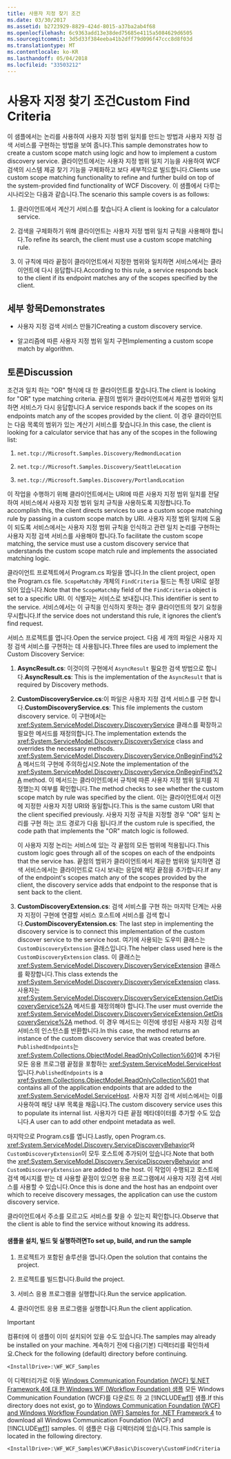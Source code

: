 ```yaml
---
title: 사용자 지정 찾기 조건
ms.date: 03/30/2017
ms.assetid: b2723929-8829-424d-8015-a37ba2ab4f68
ms.openlocfilehash: 6c9363add13e38ded75685e4115a5084629d6505
ms.sourcegitcommit: 3d5d33f384eeba41b2dff79d096f47ccc8d8f03d
ms.translationtype: MT
ms.contentlocale: ko-KR
ms.lasthandoff: 05/04/2018
ms.locfileid: "33503212"
---
```

# <a name="custom-find-criteria"></a><span data-ttu-id="9eb96-102">사용자 지정 찾기 조건</span><span class="sxs-lookup"><span data-stu-id="9eb96-102">Custom Find Criteria</span></span>
<span data-ttu-id="9eb96-103">이 샘플에서는 논리를 사용하여 사용자 지정 범위 일치를 만드는 방법과 사용자 지정 검색 서비스를 구현하는 방법을 보여 줍니다.</span><span class="sxs-lookup"><span data-stu-id="9eb96-103">This sample demonstrates how to create a custom scope match using logic and how to implement a custom discovery service.</span></span> <span data-ttu-id="9eb96-104">클라이언트에서는 사용자 지정 범위 일치 기능을 사용하여 WCF 검색의 시스템 제공 찾기 기능을 구체화하고 보다 세부적으로 빌드합니다.</span><span class="sxs-lookup"><span data-stu-id="9eb96-104">Clients use custom scope matching functionality to refine and further build on top of the system-provided find functionality of WCF Discovery.</span></span> <span data-ttu-id="9eb96-105">이 샘플에서 다루는 시나리오는 다음과 같습니다.</span><span class="sxs-lookup"><span data-stu-id="9eb96-105">The scenario this sample covers is as follows:</span></span>  
  
1.  <span data-ttu-id="9eb96-106">클라이언트에서 계산기 서비스를 찾습니다.</span><span class="sxs-lookup"><span data-stu-id="9eb96-106">A client is looking for a calculator service.</span></span>  
  
2.  <span data-ttu-id="9eb96-107">검색을 구체화하기 위해 클라이언트는 사용자 지정 범위 일치 규칙을 사용해야 합니다.</span><span class="sxs-lookup"><span data-stu-id="9eb96-107">To refine its search, the client must use a custom scope matching rule.</span></span>  
  
3.  <span data-ttu-id="9eb96-108">이 규칙에 따라 끝점이 클라이언트에서 지정한 범위와 일치하면 서비스에서는 클라이언트에 다시 응답합니다.</span><span class="sxs-lookup"><span data-stu-id="9eb96-108">According to this rule, a service responds back to the client if its endpoint matches any of the scopes specified by the client.</span></span>  
  
## <a name="demonstrates"></a><span data-ttu-id="9eb96-109">세부 항목</span><span class="sxs-lookup"><span data-stu-id="9eb96-109">Demonstrates</span></span>  
  
-   <span data-ttu-id="9eb96-110">사용자 지정 검색 서비스 만들기</span><span class="sxs-lookup"><span data-stu-id="9eb96-110">Creating a custom discovery service.</span></span>  
  
-   <span data-ttu-id="9eb96-111">알고리즘에 따른 사용자 지정 범위 일치 구현</span><span class="sxs-lookup"><span data-stu-id="9eb96-111">Implementing a custom scope match by algorithm.</span></span>  
  
## <a name="discussion"></a><span data-ttu-id="9eb96-112">토론</span><span class="sxs-lookup"><span data-stu-id="9eb96-112">Discussion</span></span>  
 <span data-ttu-id="9eb96-113">조건과 일치 하는 "OR" 형식에 대 한 클라이언트를 찾습니다.</span><span class="sxs-lookup"><span data-stu-id="9eb96-113">The client is looking for "OR" type matching criteria.</span></span> <span data-ttu-id="9eb96-114">끝점의 범위가 클라이언트에서 제공한 범위와 일치하면 서비스가 다시 응답합니다.</span><span class="sxs-lookup"><span data-stu-id="9eb96-114">A service responds back if the scopes on its endpoints match any of the scopes provided by the client.</span></span> <span data-ttu-id="9eb96-115">이 경우 클라이언트는 다음 목록의 범위가 있는 계산기 서비스를 찾습니다.</span><span class="sxs-lookup"><span data-stu-id="9eb96-115">In this case, the client is looking for a calculator service that has any of the scopes in the following list:</span></span>  
  
1.  `net.tcp://Microsoft.Samples.Discovery/RedmondLocation`  
  
2.  `net.tcp://Microsoft.Samples.Discovery/SeattleLocation`  
  
3.  `net.tcp://Microsoft.Samples.Discovery/PortlandLocation`  
  
 <span data-ttu-id="9eb96-116">이 작업을 수행하기 위해 클라이언트에서는 URI에 따른 사용자 지정 범위 일치를 전달하여 서비스에서 사용자 지정 범위 일치 규칙을 사용하도록 지정합니다.</span><span class="sxs-lookup"><span data-stu-id="9eb96-116">To accomplish this, the client directs services to use a custom scope matching rule by passing in a custom scope match by URI.</span></span> <span data-ttu-id="9eb96-117">사용자 지정 범위 일치에 도움이 되도록 서비스에서는 사용자 지정 범위 규칙을 인식하고 관련 일치 논리를 구현하는 사용자 지정 검색 서비스를 사용해야 합니다.</span><span class="sxs-lookup"><span data-stu-id="9eb96-117">To facilitate the custom scope matching, the service must use a custom discovery service that understands the custom scope match rule and implements the associated matching logic.</span></span>  
  
 <span data-ttu-id="9eb96-118">클라이언트 프로젝트에서 Program.cs 파일을 엽니다.</span><span class="sxs-lookup"><span data-stu-id="9eb96-118">In the client project, open the Program.cs file.</span></span> <span data-ttu-id="9eb96-119">`ScopeMatchBy` 개체의 `FindCriteria` 필드는 특정 URI로 설정되어 있습니다.</span><span class="sxs-lookup"><span data-stu-id="9eb96-119">Note that the `ScopeMatchBy` field of the `FindCriteria` object is set to a specific URI.</span></span> <span data-ttu-id="9eb96-120">이 식별자는 서비스로 보내집니다.</span><span class="sxs-lookup"><span data-stu-id="9eb96-120">This identifier is sent to the service.</span></span> <span data-ttu-id="9eb96-121">서비스에서는 이 규칙을 인식하지 못하는 경우 클라이언트의 찾기 요청을 무시합니다.</span><span class="sxs-lookup"><span data-stu-id="9eb96-121">If the service does not understand this rule, it ignores the client’s find request.</span></span>  
  
 <span data-ttu-id="9eb96-122">서비스 프로젝트를 엽니다.</span><span class="sxs-lookup"><span data-stu-id="9eb96-122">Open the service project.</span></span> <span data-ttu-id="9eb96-123">다음 세 개의 파일은 사용자 지정 검색 서비스를 구현하는 데 사용됩니다.</span><span class="sxs-lookup"><span data-stu-id="9eb96-123">Three files are used to implement the Custom Discovery Service:</span></span>  
  
1.  <span data-ttu-id="9eb96-124">**AsyncResult.cs**: 이것이의 구현에서 `AsyncResult` 필요한 검색 방법으로 합니다.</span><span class="sxs-lookup"><span data-stu-id="9eb96-124">**AsyncResult.cs**: This is the implementation of the `AsyncResult` that is required by Discovery methods.</span></span>  
  
2.  <span data-ttu-id="9eb96-125">**CustomDiscoveryService.cs**:이 파일은 사용자 지정 검색 서비스를 구현 합니다.</span><span class="sxs-lookup"><span data-stu-id="9eb96-125">**CustomDiscoveryService.cs**: This file implements the custom discovery service.</span></span> <span data-ttu-id="9eb96-126">이 구현에서는 <xref:System.ServiceModel.Discovery.DiscoveryService> 클래스를 확장하고 필요한 메서드를 재정의합니다.</span><span class="sxs-lookup"><span data-stu-id="9eb96-126">The implementation extends the <xref:System.ServiceModel.Discovery.DiscoveryService> class and overrides the necessary methods.</span></span> <span data-ttu-id="9eb96-127"><xref:System.ServiceModel.Discovery.DiscoveryService.OnBeginFind%2A> 메서드의 구현에 주의하십시오.</span><span class="sxs-lookup"><span data-stu-id="9eb96-127">Note the implementation of the <xref:System.ServiceModel.Discovery.DiscoveryService.OnBeginFind%2A> method.</span></span> <span data-ttu-id="9eb96-128">이 메서드는 클라이언트에서 규칙에 따른 사용자 지정 범위 일치를 지정했는지 여부를 확인합니다.</span><span class="sxs-lookup"><span data-stu-id="9eb96-128">The method checks to see whether the custom scope match by rule was specified by the client.</span></span> <span data-ttu-id="9eb96-129">이는 클라이언트에서 이전에 지정한 사용자 지정 URI와 동일합니다.</span><span class="sxs-lookup"><span data-stu-id="9eb96-129">This is the same custom URI that the client specified previously.</span></span> <span data-ttu-id="9eb96-130">사용자 지정 규칙을 지정할 경우 "OR" 일치 논리를 구현 하는 코드 경로가 다음 됩니다.</span><span class="sxs-lookup"><span data-stu-id="9eb96-130">If the custom rule is specified, the code path that implements the "OR" match logic is followed.</span></span>  
  
     <span data-ttu-id="9eb96-131">이 사용자 지정 논리는 서비스에 있는 각 끝점의 모든 범위에 적용됩니다.</span><span class="sxs-lookup"><span data-stu-id="9eb96-131">This custom logic goes through all of the scopes on each of the endpoints that the service has.</span></span> <span data-ttu-id="9eb96-132">끝점의 범위가 클라이언트에서 제공한 범위와 일치하면 검색 서비스에서는 클라이언트로 다시 보내는 응답에 해당 끝점을 추가합니다.</span><span class="sxs-lookup"><span data-stu-id="9eb96-132">If any of the endpoint's scopes match any of the scopes provided by the client, the discovery service adds that endpoint to the response that is sent back to the client.</span></span>  
  
3.  <span data-ttu-id="9eb96-133">**CustomDiscoveryExtension.cs**: 검색 서비스를 구현 하는 마지막 단계는 사용자 지정이 구현에 연결할 서비스 호스트에 서비스를 검색 합니다.</span><span class="sxs-lookup"><span data-stu-id="9eb96-133">**CustomDiscoveryExtension.cs**: The last step in implementing the discovery service is to connect this implementation of the custom discover service to the service host.</span></span> <span data-ttu-id="9eb96-134">여기에 사용되는 도우미 클래스는 `CustomDiscoveryExtension` 클래스입니다.</span><span class="sxs-lookup"><span data-stu-id="9eb96-134">The helper class used here is the `CustomDiscoveryExtension` class.</span></span> <span data-ttu-id="9eb96-135">이 클래스는 <xref:System.ServiceModel.Discovery.DiscoveryServiceExtension> 클래스를 확장합니다.</span><span class="sxs-lookup"><span data-stu-id="9eb96-135">This class extends the <xref:System.ServiceModel.Discovery.DiscoveryServiceExtension> class.</span></span> <span data-ttu-id="9eb96-136">사용자는 <xref:System.ServiceModel.Discovery.DiscoveryServiceExtension.GetDiscoveryService%2A> 메서드를 재정의해야 합니다.</span><span class="sxs-lookup"><span data-stu-id="9eb96-136">The user must override the <xref:System.ServiceModel.Discovery.DiscoveryServiceExtension.GetDiscoveryService%2A> method.</span></span> <span data-ttu-id="9eb96-137">이 경우 메서드는 이전에 생성된 사용자 지정 검색 서비스의 인스턴스를 반환합니다.</span><span class="sxs-lookup"><span data-stu-id="9eb96-137">In this case, the method returns an instance of the custom discovery service that was created before.</span></span> <span data-ttu-id="9eb96-138">`PublishedEndpoints`는 <xref:System.Collections.ObjectModel.ReadOnlyCollection%601>에 추가된 모든 응용 프로그램 끝점을 포함하는 <xref:System.ServiceModel.ServiceHost>입니다.</span><span class="sxs-lookup"><span data-stu-id="9eb96-138">`PublishedEndpoints` is a <xref:System.Collections.ObjectModel.ReadOnlyCollection%601> that contains all of the application endpoints that are added to the <xref:System.ServiceModel.ServiceHost>.</span></span> <span data-ttu-id="9eb96-139">사용자 지정 검색 서비스에서는 이를 사용하여 해당 내부 목록을 채웁니다.</span><span class="sxs-lookup"><span data-stu-id="9eb96-139">The custom discovery service uses this to populate its internal list.</span></span> <span data-ttu-id="9eb96-140">사용자가 다른 끝점 메타데이터를 추가할 수도 있습니다.</span><span class="sxs-lookup"><span data-stu-id="9eb96-140">A user can to add other endpoint metadata as well.</span></span>  
  
 <span data-ttu-id="9eb96-141">마지막으로 Program.cs를 엽니다.</span><span class="sxs-lookup"><span data-stu-id="9eb96-141">Lastly, open Program.cs.</span></span> <span data-ttu-id="9eb96-142"><xref:System.ServiceModel.Discovery.ServiceDiscoveryBehavior>와 `CustomDiscoveryExtension`이 모두 호스트에 추가되어 있습니다.</span><span class="sxs-lookup"><span data-stu-id="9eb96-142">Note that both the <xref:System.ServiceModel.Discovery.ServiceDiscoveryBehavior> and `CustomDiscoveryExtension` are added to the host.</span></span> <span data-ttu-id="9eb96-143">이 작업이 수행되고 호스트에 검색 메시지를 받는 데 사용할 끝점이 있으면 응용 프로그램에서 사용자 지정 검색 서비스를 사용할 수 있습니다.</span><span class="sxs-lookup"><span data-stu-id="9eb96-143">Once this is done and the host has an endpoint over which to receive discovery messages, the application can use the custom discovery service.</span></span>  
  
 <span data-ttu-id="9eb96-144">클라이언트에서 주소를 모르고도 서비스를 찾을 수 있는지 확인합니다.</span><span class="sxs-lookup"><span data-stu-id="9eb96-144">Observe that the client is able to find the service without knowing its address.</span></span>  
  
#### <a name="to-set-up-build-and-run-the-sample"></a><span data-ttu-id="9eb96-145">샘플을 설치, 빌드 및 실행하려면</span><span class="sxs-lookup"><span data-stu-id="9eb96-145">To set up, build, and run the sample</span></span>  
  
1.  <span data-ttu-id="9eb96-146">프로젝트가 포함된 솔루션을 엽니다.</span><span class="sxs-lookup"><span data-stu-id="9eb96-146">Open the solution that contains the project.</span></span>  
  
2.  <span data-ttu-id="9eb96-147">프로젝트를 빌드합니다.</span><span class="sxs-lookup"><span data-stu-id="9eb96-147">Build the project.</span></span>  
  
3.  <span data-ttu-id="9eb96-148">서비스 응용 프로그램을 실행합니다.</span><span class="sxs-lookup"><span data-stu-id="9eb96-148">Run the service application.</span></span>  
  
4.  <span data-ttu-id="9eb96-149">클라이언트 응용 프로그램을 실행합니다.</span><span class="sxs-lookup"><span data-stu-id="9eb96-149">Run the client application.</span></span>  
  
> [!IMPORTANT]
>  <span data-ttu-id="9eb96-150">컴퓨터에 이 샘플이 이미 설치되어 있을 수도 있습니다.</span><span class="sxs-lookup"><span data-stu-id="9eb96-150">The samples may already be installed on your machine.</span></span> <span data-ttu-id="9eb96-151">계속하기 전에 다음(기본) 디렉터리를 확인하세요.</span><span class="sxs-lookup"><span data-stu-id="9eb96-151">Check for the following (default) directory before continuing.</span></span>  
>   
>  `<InstallDrive>:\WF_WCF_Samples`  
>   
>  <span data-ttu-id="9eb96-152">이 디렉터리가로 이동 [Windows Communication Foundation (WCF) 및.NET Framework 4에 대 한 Windows WF (Workflow Foundation) 샘플](http://go.microsoft.com/fwlink/?LinkId=150780) 모든 Windows Communication Foundation (WCF)를 다운로드 하 고 [!INCLUDE[wf1](../../../../includes/wf1-md.md)] 샘플.</span><span class="sxs-lookup"><span data-stu-id="9eb96-152">If this directory does not exist, go to [Windows Communication Foundation (WCF) and Windows Workflow Foundation (WF) Samples for .NET Framework 4](http://go.microsoft.com/fwlink/?LinkId=150780) to download all Windows Communication Foundation (WCF) and [!INCLUDE[wf1](../../../../includes/wf1-md.md)] samples.</span></span> <span data-ttu-id="9eb96-153">이 샘플은 다음 디렉터리에 있습니다.</span><span class="sxs-lookup"><span data-stu-id="9eb96-153">This sample is located in the following directory.</span></span>  
>   
>  `<InstallDrive>:\WF_WCF_Samples\WCF\Basic\Discovery\CustomFindCriteria`
